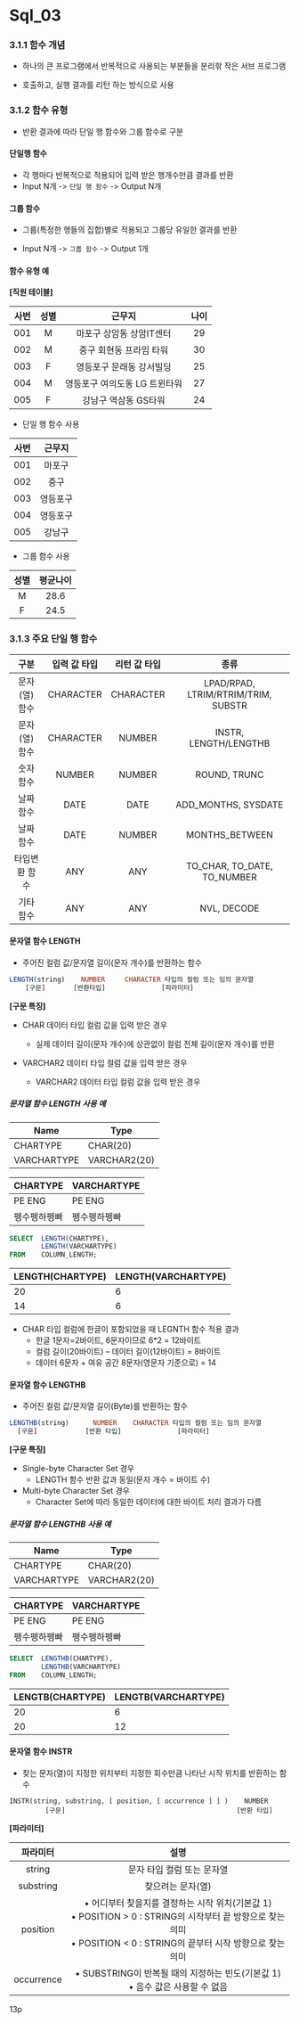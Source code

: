 # Sql_03

### 3.1.1 함수 개념

- 하나의 큰 프로그램에서 반복적으로 사용되는 부분들을 분리핚 작은 서브 프로그램

- 호출하고, 실행 결과를 리턴 하는 방식으로 사용

### 3.1.2 함수 유형

- 반환 결과에 따라 단일 행 함수와 그룹 함수로 구분

#### 단일행 함수

- 각 행마다 반복적으로 적용되어 입력 받은 행개수만큼 결과를 반환
- Input N개 -> `단일 행 함수` -> Output N개

#### 그룹 함수

- 그룹(특정한 행들의 집합)별로 적용되고 그룹당 유일한 결과를 반환

- Input N개 -> `그룹 함수` -> Output 1개

#### 함수 유형 예

**[직원 테이블]**

| 사번 | 성별 |            근무지             | 나이 |
| :--: | :--: | :---------------------------: | :--: |
| 001  |  M   |   마포구 상암동 상암IT센터    |  29  |
| 002  |  M   |    중구 회현동 프라임 타워    |  30  |
| 003  |  F   |   영등포구 문래동 강서빌딩    |  25  |
| 004  |  M   | 영등포구 여의도동 LG 트윈타워 |  27  |
| 005  |  F   |     강남구 역삼동 GS타워      |  24  |

- 단일 행 함수 사용 

| 사번 |  근무지  |
| :--: | :------: |
| 001  |  마포구  |
| 002  |   중구   |
| 003  | 영등포구 |
| 004  | 영등포구 |
| 005  |  강남구  |

- 그룹 함수 사용

| 성별 | 평균나이 |
| :--: | :------: |
|  M   |   28.6   |
|  F   |   24.5   |

### 3.1.3 주요 단일 행 함수

|     구분      | 입력 값 타입 | 리턴 값 타입 |                종류                 |
| :-----------: | :----------: | :----------: | :---------------------------------: |
| 문자(열) 함수 |  CHARACTER   |  CHARACTER   | LPAD/RPAD, LTRIM/RTRIM/TRIM, SUBSTR |
| 문자(열) 함수 |  CHARACTER   |    NUMBER    |        INSTR, LENGTH/LENGTHB        |
|   숫자 함수   |    NUMBER    |    NUMBER    |            ROUND, TRUNC             |
|   날짜 함수   |     DATE     |     DATE     |         ADD_MONTHS, SYSDATE         |
|   날짜 함수   |     DATE     |    NUMBER    |           MONTHS_BETWEEN            |
| 타입변환 함수 |     ANY      |     ANY      |     TO_CHAR, TO_DATE, TO_NUMBER     |
|   기타 함수   |     ANY      |     ANY      |             NVL, DECODE             |

#### 문자열 함수 LENGTH

- 주어진 컬럼 값/문자열 길이(문자 개수)를 반환하는 함수

```sql
LENGTH(string)    NUMBER     CHARACTER 타입의 컬럼 또는 임의 문자열
    [구문]       [반환타입]              [파라미터]
```

**[구문 특징]**

- CHAR 데이터 타입 컬럼 값을 입력 받은 경우
  - 실제 데이터 길이(문자 개수)에 상관없이 컬럼 전체 길이(문자 개수)를 반환

- VARCHAR2 데이터 타입 컬럼 값을 입력 받은 경우
  - VARCHAR2 데이터 타입 컬럼 값을 입력 받은 경우

##### 문자열 함수 LENGTH 사용 예

| Name        | Type         |
| ----------- | ------------ |
| CHARTYPE    | CHAR(20)     |
| VARCHARTYPE | VARCHAR2(20) |

| CHARTYPE     | VARCHARTYPE  |
| ------------ | ------------ |
| PE ENG       | PE ENG       |
| 펭수펭하펭빠 | 펭수펭하펭빠 |

```sql
SELECT	LENGTH(CHARTYPE),
		LENGTH(VARCHARTYPE)
FROM	COLUMN_LENGTH;
```

| LENGTH(CHARTYPE) | LENGTH(VARCHARTYPE) |
| ---------------- | ------------------- |
| 20               | 6                   |
| 14               | 6                   |

- CHAR 타입 컬럼에 한글이 포함되었을 때 LEGNTH 함수 적용 결과
  - 한글 1문자=2바이트, 6문자이므로 6*2 = 12바이트
  - 컬럼 길이(20바이트) – 데이터 길이(12바이트) = 8바이트
  - 데이터 6문자 + 여유 공간 8문자(영문자 기준으로) = 14

#### 문자열 함수 LENGTHB

- 주어진 컬럼 값/문자열 길이(Byte)를 반환하는 함수

```sql
LENGTHB(string)      NUMBER    CHARACTER 타입의 컬럼 또는 임의 문자열
  [구문]            [반환 타입]              [파라미터]
```

**[구문 특징]**

- Single-byte Character Set 경우
  - LENGTH 함수 반환 값과 동일(문자 개수 = 바이트 수)
- Multi-byte Character Set 경우
  - Character Set에 따라 동일한 데이터에 대한 바이트 처리 결과가 다름

##### 문자열 함수 LENGTHB 사용 예

| Name        | Type         |
| ----------- | ------------ |
| CHARTYPE    | CHAR(20)     |
| VARCHARTYPE | VARCHAR2(20) |

| CHARTYPE     | VARCHARTYPE  |
| ------------ | ------------ |
| PE ENG       | PE ENG       |
| 펭수펭하펭빠 | 펭수펭하펭빠 |

```sql
SELECT	LENGTHB(CHARTYPE),
		LENGTHB(VARCHARTYPE)
FROM	COLUMN_LENGTH;
```

| LENGTB(CHARTYPE) | LENGTB(VARCHARTYPE) |
| ---------------- | ------------------- |
| 20               | 6                   |
| 20               | 12                  |

#### 문자열 함수 INSTR

- 찾는 문자(열)이 지정한 위치부터 지정한 회수만큼 나타난 시작 위치를 반환하는 함수 

```
INSTR(string, substring, [ position, [ occurrence ] ] )    NUMBER
         [구문]											[반환 타입]
```

**[파라미터]**

|  파라미터  |                             설명                             |
| :--------: | :----------------------------------------------------------: |
|   string   |                  문자 타입 컬럼 또는 문자열                  |
| substring  |                      찾으려는 문자(열)                       |
|  position  | • 어디부터 찾을지를 결정하는 시작 위치(기본값 1)<br/>• POSITION > 0 : STRING의 시작부터 끝 방향으로 찾는 의미<br/> • POSITION < 0 : STRING의 끝부터 시작 방향으로 찾는 의미 |
| occurrence | • SUBSTRING이 반복될 때의 지정하는 빈도(기본값 1)<br/>• 음수 값은 사용할 수 없음 |

13p